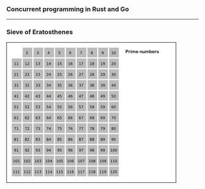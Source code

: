 ### Concurrent programming in Rust and Go

---

### Sieve of Eratosthenes

![IMAGE](assets/img/Sieve_of_Eratosthenes_animation.gif)
